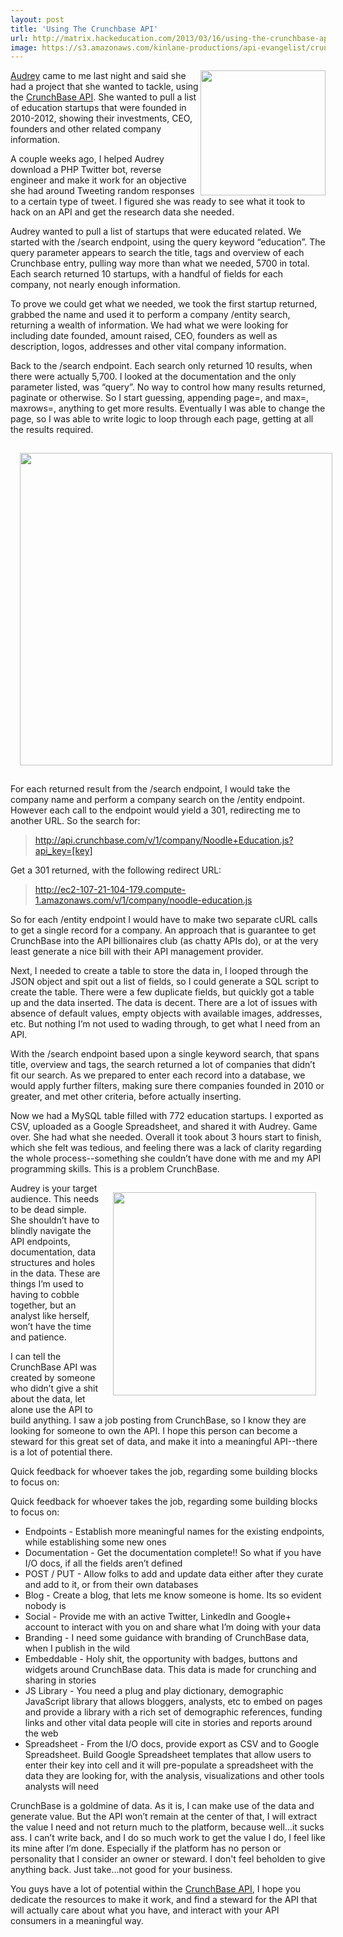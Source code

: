 ```yaml
---
layout: post
title: 'Using The Crunchbase API'
url: http://matrix.hackeducation.com/2013/03/16/using-the-crunchbase-api/
image: https://s3.amazonaws.com/kinlane-productions/api-evangelist/crunchbase/crunchbase-logo.png
---
```


<a href="http://developer.crunchbase.com/" target="_blank"><img src="https://s3.amazonaws.com/kinlane-productions/api-evangelist/crunchbase/crunchbase-logo.png" alt="" width="200" align="right" /></a>

<a href="http://hackeducation.com/">Audrey</a> came to me last night and said she had a project that she wanted to tackle, using the <a href="http://developer.crunchbase.com/">CrunchBase API</a>. She wanted to pull a list of education startups that were founded in 2010-2012, showing their investments, CEO, founders and other related company information.

A couple weeks ago, I helped Audrey download a PHP Twitter bot, reverse engineer and make it work for an objective she had around Tweeting random responses to a certain type of tweet. I figured she was ready to see what it took to hack on an API and get the research data she needed.

Audrey wanted to pull a list of startups that were educated related. We started with the /search endpoint, using the query keyword “education”. The query parameter appears to search the title, tags and overview of each Crunchbase entry, pulling way more than what we needed, 5700 in total. Each search returned 10 startups, with a handful of fields for each company, not nearly enough information.

To prove we could get what we needed, we took the first startup returned, grabbed the name and used it to perform a company /entity search, returning a wealth of information. We had what we were looking for including date founded, amount raised, CEO, founders as well as description, logos, addresses and other vital company information.

Back to the /search endpoint. Each search only returned 10 results, when there were actually 5,700. I looked at the documentation and the only parameter listed, was “query”. No way to control how many results returned, paginate or otherwise. So I start guessing, appending page=, and max=, maxrows=, anything to get more results. Eventually I was able to change the page, so I was able to write logic to loop through each page, getting at all the results required.

<img class="c2" src="https://s3.amazonaws.com/kinlane-productions/api-evangelist/crunchbase/crunchbase-search-endpoint.png" alt="" width="500" style="padding: 15px;" />

For each returned result from the /search endpoint, I would take the company name and perform a company search on the /entity endpoint. However each call to the endpoint would yield a 301, redirecting me to another URL. So the search for:

> http://api.crunchbase.com/v/1/company/Noodle+Education.js?api_key=[key]

Get a 301 returned, with the following redirect URL:

> http://ec2-107-21-104-179.compute-1.amazonaws.com/v/1/company/noodle-education.js

So for each /entity endpoint I would have to make two separate cURL calls to get a single record for a company. An approach that is guarantee to get CrunchBase into the API billionaires club (as chatty APIs do), or at the very least generate a nice bill with their API management provider.

Next, I needed to create a table to store the data in, I looped through the JSON object and spit out a list of fields, so I could generate a SQL script to create the table. There were a few duplicate fields, but quickly got a table up and the data inserted. The data is decent. There are a lot of issues with absence of default values, empty objects with available images, addresses, etc. But nothing I’m not used to wading through, to get what I need from an API.

With the /search endpoint based upon a single keyword search, that spans title, overview and tags, the search returned a lot of companies that didn’t fit our search. As we prepared to enter each record into a database, we would apply further filters, making sure there companies founded in 2010 or greater, and met other criteria, before actually inserting.

Now we had a MySQL table filled with 772 education startups. I exported as CSV, uploaded as a Google Spreadsheet, and shared it with Audrey. Game over. She had what she needed. Overall it took about 3 hours start to finish, which she felt was tedious, and feeling there was a lack of clarity regarding the whole process--something she couldn’t have done with me and my API programming skills. This is a problem CrunchBase.

<a href="http://developer.crunchbase.com/" target="_blank"><img src="https://s3.amazonaws.com/kinlane-productions/api-evangelist/crunchbase/startup-ecosystem-visualization.png" alt="" width="325" align="right" style="padding: 15px;" /></a>

Audrey is your target audience. This needs to be dead simple. She shouldn’t have to blindly navigate the API endpoints, documentation, data structures and holes in the data. These are things I’m used to having to cobble together, but an analyst like herself, won’t have the time and patience.

I can tell the CrunchBase API was created by someone who didn’t give a shit about the data, let alone use the API to build anything. I saw a job posting from CrunchBase, so I know they are looking for someone to own the API. I hope this person can become a steward for this great set of data, and make it into a meaningful API--there is a lot of potential there.

Quick feedback for whoever takes the job, regarding some building blocks to focus on:

Quick feedback for whoever takes the job, regarding some building blocks to focus on:

* Endpoints - Establish more meaningful names for the existing endpoints, while establishing some new ones
* Documentation - Get the documentation complete!! So what if you have I/O docs, if all the fields aren’t defined
* POST / PUT - Allow folks to add and update data either after they curate and add to it, or from their own databases
* Blog - Create a blog, that lets me know someone is home. Its so evident nobody is
* Social - Provide me with an active Twitter, LinkedIn and Google+ account to interact with you on and share what I’m doing with your data
* Branding - I need some guidance with branding of CrunchBase data, when I publish in the wild
* Embeddable - Holy shit, the opportunity with badges, buttons and widgets around CrunchBase data. This data is made for crunching and sharing in stories
* JS Library - You need a plug and play dictionary, demographic JavaScript library that allows bloggers, analysts, etc to embed on pages and provide a library with a rich set of demographic references, funding links and other vital data people will cite in stories and reports around the web
* Spreadsheet - From the I/O docs, provide export as CSV and to Google Spreadsheet. Build Google Spreadsheet templates that allow users to enter their key into cell and it will pre-populate a spreadsheet with the data they are looking for, with the analysis, visualizations and other tools analysts will need

CrunchBase is a goldmine of data. As it is, I can make use of the data and generate value. But the API won’t remain at the center of that, I will extract the value I need and not return much to the platform, because well...it sucks ass. I can’t write back, and I do so much work to get the value I do, I feel like its mine after I’m done. Especially if the platform has no person or personality that I consider an owner or steward.  I don't feel beholden to give anything back.  Just take...not good for your business.

You guys have a lot of potential within the <a href="http://developer.crunchbase.com/io-docs">CrunchBase API</a>, I hope you dedicate the resources to make it work, and find a steward for the API that will actually care about what you have, and interact with your API consumers in a meaningful way.